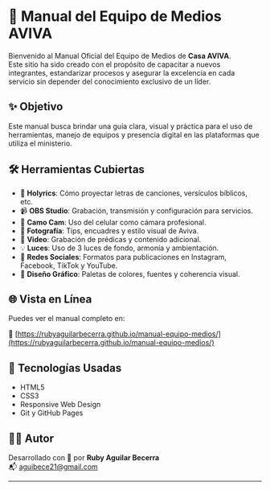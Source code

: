 # 📘 Manual del Equipo de Medios AVIVA

Bienvenido al Manual Oficial del Equipo de Medios de **Casa AVIVA**.  
Este sitio ha sido creado con el propósito de capacitar a nuevos integrantes, estandarizar procesos y asegurar la excelencia en cada servicio sin depender del conocimiento exclusivo de un líder.

## ✨ Objetivo

Este manual busca brindar una guía clara, visual y práctica para el uso de herramientas, manejo de equipos y presencia digital en las plataformas que utiliza el ministerio.

## 🛠️ Herramientas Cubiertas

- 🎵 **Holyrics**: Cómo proyectar letras de canciones, versículos bíblicos, etc.
- 📹 **OBS Studio**: Grabación, transmisión y configuración para servicios.
- 📱 **Camo Cam**: Uso del celular como cámara profesional.
- 📸 **Fotografía**: Tips, encuadres y estilo visual de Aviva.
- 🎥 **Video**: Grabación de prédicas y contenido adicional.
- 💡 **Luces**: Uso de 3 luces de fondo, armonía y ambientación.
- 📲 **Redes Sociales**: Formatos para publicaciones en Instagram, Facebook, TikTok y YouTube.
- 🎨 **Diseño Gráfico**: Paletas de colores, fuentes y coherencia visual.

## 🌐 Vista en Línea

Puedes ver el manual completo en:

🔗 [https://rubyaguilarbecerra.github.io/manual-equipo-medios/](https://rubyaguilarbecerra.github.io/manual-equipo-medios/)

## 🧩 Tecnologías Usadas

- HTML5
- CSS3
- Responsive Web Design
- Git y GitHub Pages

## 👩‍💻 Autor

Desarrollado con 💙 por **Ruby Aguilar Becerra**  
📬 aguibece21@gmail.com

---

